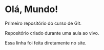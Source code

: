 # Olá, Mundo!
 Primeiro repositório do curso de Git.

 Repositório criado durante uma aula ao vivo.

Essa linha foi feita diretamente no site.
